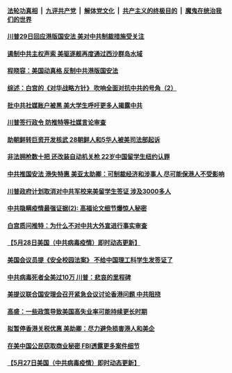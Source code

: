 

####  [法轮功真相](../../../../basic/blob/master/README.md?t=05291731) &nbsp;|&nbsp; [九评共产党](../../../../9ping.md/blob/master/README.md?t=05291731) &nbsp;|&nbsp; [解体党文化](../../../../jtdwh.md/blob/master/README.md?t=05291731)  &nbsp;|&nbsp; [共产主义的终极目的](../../../../gczydzjmd.md/blob/master/README.md?t=05291731) &nbsp;|&nbsp; [魔鬼在统治我们的世界](../../../../mgztzwmdsj.md/blob/master/README.md?t=05291731) 

#### [ 川普29日回应港版国安法 美对中共制裁措施受关注](../pages/soh6/384385.md?t=05291731) 
#### [遏制中共主权声索  美驱逐舰再度通过西沙群岛水域 ](../pages/soh6/384292.md?t=05291731) 
#### [程晓容：美国动真格 反制中共港版国安法](../pages/soh6/384274.md?t=05291731) 
#### [综述：白宫的《对华战略方针》 吹响全面对抗中共的号角（2）](../pages/soh6/384241.md?t=05291731) 
#### [批中共社媒账户被黑  美大学生呼吁更多人揭露中共](../pages/soh6/384223.md?t=05291731) 
#### [川普签行政令 防推特等社媒言论审查](../pages/soh6/384214.md?t=05291731) 
#### [助朝鲜转巨资开发核武 28朝鲜人和5华人被美司法部起诉](../pages/soh6/384208.md?t=05291731) 
#### [非法拥枪数十把 还改装自动机关枪 22岁中国留学生纽约认罪](../pages/soh6/384181.md?t=05291731) 
#### [中共推国安法 港失特惠  美亚太助卿：可制裁经济和涉事人 尽可能保港人不受影响](../pages/soh6/384148.md?t=05291731) 
#### [川普政府计划取消对中共军校来美留学生签证 涉及3000多人](../pages/soh6/384169.md?t=05291731) 
#### [中共隐瞒疫情最强证据(2): 高福论文细节爆惊人秘密](../pages/soh6/384160.md?t=05291731) 
#### [白宫质问推特：为什么不对中共大外宣进行事实审查](../pages/soh6/384142.md?t=05291731) 
#### [【5月28日美国（中共病毒疫情）即时动态更新】](../pages/soh6/384031.md?t=05291731) 
#### [美国会议员提《安全校园法案》 不给中国理工科学生发签证了](../pages/soh6/384094.md?t=05291731) 
#### [中共病毒死者全美过10万  川普：悲哀的里程碑](../pages/soh6/384100.md?t=05291731) 
#### [美提议联合国安理会召开紧急会议讨论香港问题 中共阻挠](../pages/soh6/384091.md?t=05291731) 
#### [高盛：一些政策导致美国高失业率可能持续更长时期](../pages/soh6/383971.md?t=05291731) 
#### [拟暂停香港关税优惠 美助卿：尽力避免损害港人和美企](../pages/soh6/383947.md?t=05291731) 
#### [在美中国公民窃取商业秘密 FBI透露更多案件细节](../pages/soh6/383863.md?t=05291731) 
#### [【5月27日美国（中共病毒疫情）即时动态更新】](../pages/soh6/383632.md?t=05291731) 
